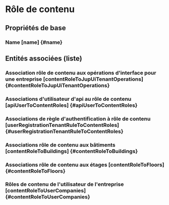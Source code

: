 # Rôle de contenu
<!--- THIS FILE IS GENERATED PLEASE DO NOT EDIT IT DIRECTLY --->



## Propriétés de base

### Name [name] {#name}
        




## Entités associées (liste)

### Association rôle de contenu aux opérations d'interface pour une entreprise [contentRoleToJupUiTenantOperations] {#contentRoleToJupUiTenantOperations}
        

### Associations d'utilisateur d'api au rôle de contenu [apiUserToContentRoles] {#apiUserToContentRoles}
        

### Associations de règle d'authentification à rôle de contenu [userRegistrationTenantRuleToContentRoles] {#userRegistrationTenantRuleToContentRoles}
        

### Associations rôle de contenu aux bâtiments [contentRoleToBuildings] {#contentRoleToBuildings}
        

### Associations rôle de contenu aux étages [contentRoleToFloors] {#contentRoleToFloors}
        

### Rôles de contenu de l'utilisateur de l'entreprise [contentRoleToUserCompanies] {#contentRoleToUserCompanies}
        




